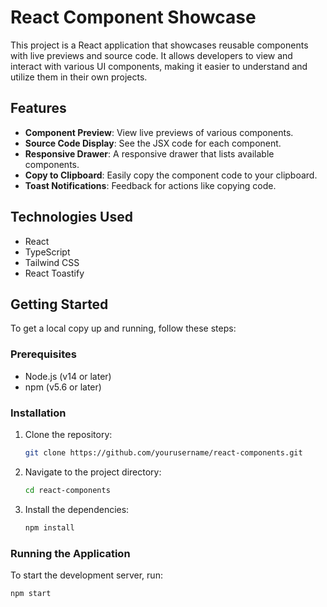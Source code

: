 # React Component Showcase

This project is a React application that showcases reusable components with live previews and source code. It allows developers to view and interact with various UI components, making it easier to understand and utilize them in their own projects.

## Features

- **Component Preview**: View live previews of various components.
- **Source Code Display**: See the JSX code for each component.
- **Responsive Drawer**: A responsive drawer that lists available components.
- **Copy to Clipboard**: Easily copy the component code to your clipboard.
- **Toast Notifications**: Feedback for actions like copying code.

## Technologies Used

- React
- TypeScript
- Tailwind CSS
- React Toastify

## Getting Started

To get a local copy up and running, follow these steps:

### Prerequisites

- Node.js (v14 or later)
- npm (v5.6 or later)

### Installation

1. Clone the repository:

   ```bash
   git clone https://github.com/yourusername/react-components.git
   ```

2. Navigate to the project directory:

   ```bash
   cd react-components
   ```

3. Install the dependencies:

   ```bash
   npm install
   ```

### Running the Application

To start the development server, run:
```bash
npm start



